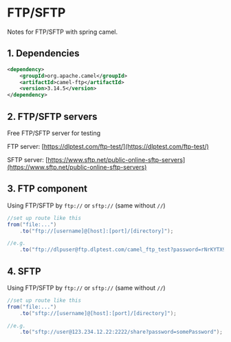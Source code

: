 # FTP/SFTP

Notes for FTP/SFTP with spring camel.

## 1. Dependencies

```xml
<dependency>
	<groupId>org.apache.camel</groupId>
	<artifactId>camel-ftp</artifactId>
	<version>3.14.5</version>
</dependency>
```

## 2. FTP/SFTP servers

Free FTP/SFTP server for testing

FTP server: [https://dlptest.com/ftp-test/](https://dlptest.com/ftp-test/)

SFTP server: [https://www.sftp.net/public-online-sftp-servers](https://www.sftp.net/public-online-sftp-servers)

## 3. FTP component

Using FTP/SFTP by `ftp://` or `sftp://`  (same without `//`)

```java
//set up route like this
from("file:...")
	.to("ftp://[username]@[host]:[port]/[directory]");

//e.g.
	.to("ftp://dlpuser@ftp.dlptest.com/camel_ftp_test?password=rNrKYTX9g7z3RgJRmxWuGHbeu");
```

## 4. SFTP

Using FTP/SFTP by `ftp://` or `sftp://` (same without `//`)

```java
//set up route like this
from("file:...")
	.to("sftp://[username]@[host]:[port]/[directory]");

//e.g.
	.to("sftp://user@123.234.12.22:2222/share?password=somePassword");
```